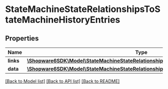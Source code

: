 # StateMachineStateRelationshipsToStateMachineHistoryEntries

## Properties
Name | Type | Description | Notes
------------ | ------------- | ------------- | -------------
**links** | [**\Shopware6SDK\Model\StateMachineStateRelationshipsToStateMachineHistoryEntriesLinks**](StateMachineStateRelationshipsToStateMachineHistoryEntriesLinks.md) |  | [optional] 
**data** | [**\Shopware6SDK\Model\StateMachineStateRelationshipsToStateMachineHistoryEntriesData[]**](StateMachineStateRelationshipsToStateMachineHistoryEntriesData.md) |  | [optional] 

[[Back to Model list]](../../README.md#documentation-for-models) [[Back to API list]](../../README.md#documentation-for-api-endpoints) [[Back to README]](../../README.md)

